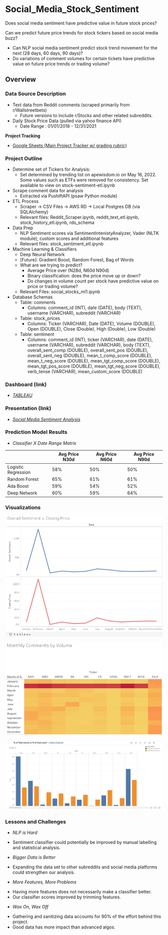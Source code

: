 # Social_Media_Stock_Sentiment
Does social media sentiment have predictive value in future stock prices?

Can we predict future price trends for stock tickers based on social media buzz?
  * Can NLP social media sentiment predict stock trend movement for the next (28 days, 60 days, 90 days)?
  * Do variations of comment volumes for certain tickets have predictive value on future price trends or trading volume?

## Overview

### Data Source Description
   * Text data from Reddit comments (scraped primarily from r/Wallstreetbets)
      * Future versions to include r/Stocks and other related subreddits.
   * Daily Stock Price Data (pulled via yahoo finance API)
      * Date Range : 01/01/2018 - 12/31/2021

**Project Tracking**
    
*  [Google Sheets (Main Project Tracker w/ grading rubric)](https://docs.google.com/spreadsheets/d/1JCo-vFEugonDY_eLBWxoHMpitbmhl6kYNvJa8xVJeWE/edit?usp=sharing)

### Project Outline
   * Determine set of Tickers for Analysis:
      * Set determined by trending list on apewisdom.io on May 16, 2022. Some values such as ETFs were removed for    consistency. Set available to view on stock-sentiment-etl.ipynb
   * Scrape comment data for analysis
      * Extracted via PushiftAPI (psaw Python module)
   * ETL Process
      * Scraper -> CSV Files -> AWS RD -> Local Postgres DB (via SQLAlchemy)
      * Relevant files: Reddit_Scraper.ipynb, reddit_text_etl.ipynb,  stock_history_etl.ipynb, rds_schema
   * Data Prep
      * NLP Sentiment scores via SentimentIntenistyAnalyzer, Vader (NLTK module); custom scores and additional features
      * Relevant files: stock_sentiment_etl.ipynb
   * Machine Learning & Classifiers
      * Deep Neural Network
      * [Future]: Gradient Boost, Random Forest, Bag of Words
      * What are we trying to predict?
          - Average Price over (N28d, N60d N90d)
          - Binary classification: does the price move up or down?
          - Do changes in volume count per stock have predictive value on price or trading volume? 
      * Relevant Files: social_stocks_ml1.ipynb
   * Database Schemas
      * Table: comments
        * Columns: comment_id (INT), date (DATE), body (TEXT), username (VARCHAR), subreddit (VARCHAR)
      * Table: stock_prices
        * Columns: Ticker (VARCHAR), Date (DATE), Volume (DOUBLE), Open (DOUBLE), Close (Double), High (Double), Low  (Double)
      * Table: sentiment
        * Columns: comment_id (INT), ticker (VARCHAR), date (DATE), username (VARCHAR), subreddit (VARCHAR), body (TEXT), overall_sent_comp (DOUBLE), overall_sent_pos (DOUBLE), overall_sent_neg (DOUBLE), mean_t_comp_score (DOUBLE), mean_t_neg_score (DOUBLE), mean_tgt_comp_score (DOUBLE), mean_tgt_pos_score (DOUBLE), mean_tgt_neg_score (DOUBLE), verb_tense (VARCHAR), mean_custom_score (DOUBLE)
  
### Dashboard (link)
   * [*TABLEAU*](https://public.tableau.com/app/profile/helena.claybrook/viz/StockSentimentsv2/Dashboard1?publish=yes)

### Presentation (link)
* [*Social Media Sentiment Analysis*](https://docs.google.com/presentation/d/1Xe5wgTKFCUUx9honSPuoJNbzzv6wYgwGQHg37Fkk51k/edit?usp=sharing)

### Prediction Model Results 
  * *Classifier X Date Range Matrix*


|                     |    Avg Price N30d   |    Avg Price N60d   |    Avg Price N90d   |
| ------------------- | ------------------- | ------------------- | ------------------- |
| Logistic Regression |         58%         |         50%         |          50%        |
| Random Forest       |         65%         |         61%         |          61%        |
| Ada Boost           |         59%         |         54%         |          52%        |
| Deep Network        |         60%         |         59%         |          64%        |  


### Visualizations
![Sentiment vs Closing Price](https://raw.githubusercontent.com/Dreski9000/Social_Media_Stock_Sentiment/main/Visualization/overallsentimentbyclosingprice.png)

![Comments by Volume Heatmap](https://raw.githubusercontent.com/Dreski9000/Social_Media_Stock_Sentiment/main/Visualization/monthlycommentsbyvolume.png)

![Comment Volume vs Trading Volume](https://raw.githubusercontent.com/Dreski9000/Social_Media_Stock_Sentiment/main/Visualization/%24oftotalvolumevstotalcount.png)

### Lessons and Challenges
* *NLP is Hard*
 - Sentiment classifier could potentially be improved by manual labelling and statistical analysis.
* *Bigger Data is Better*
 - Expanding the data set to other subreddits and social media platforms could strengthen our analysis.
* *More Features, More Problems*
 - Having more features does not necessarily make a classifier better.
 - Our classifier scores improved by trimming features.
* *Wax On, Wax Off*
 - Gathering and sanitizing data accounts for 90% of the effort behind this project.
 - Good data has more impact than advanced algos.
